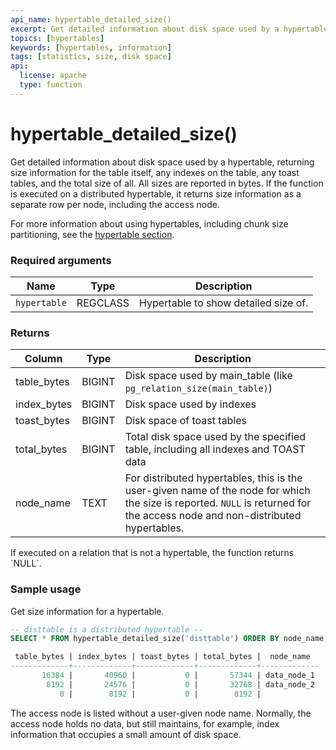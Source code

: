 ```yaml
---
api_name: hypertable_detailed_size()
excerpt: Get detailed information about disk space used by a hypertable
topics: [hypertables]
keywords: [hypertables, information]
tags: [statistics, size, disk space]
api:
  license: apache
  type: function
---
```


# hypertable_detailed_size()

Get detailed information about disk space used by a hypertable,
returning size information for the table itself, any indexes on the
table, any toast tables, and the total size of all. All sizes are
reported in bytes. If the function is executed on a distributed
hypertable, it returns size information as a separate row per node,
including the access node.

For more information about using hypertables, including chunk size partitioning,
see the [hypertable section][hypertable-docs].

### Required arguments

|Name|Type|Description|
|---|---|---|
| `hypertable` | REGCLASS | Hypertable to show detailed size of. |

### Returns

|Column|Type|Description|
|-|-|-|
|table_bytes|BIGINT|Disk space used by main_table (like `pg_relation_size(main_table)`)|
|index_bytes|BIGINT|Disk space used by indexes|
|toast_bytes|BIGINT|Disk space of toast tables|
|total_bytes|BIGINT|Total disk space used by the specified table, including all indexes and TOAST data|
|node_name|TEXT|For distributed hypertables, this is the user-given name of the node for which the size is reported. `NULL` is returned for the access node and non-distributed hypertables.|

<Highlight type="tip">
If executed on a relation that is not a hypertable, the function
returns `NULL`.
</Highlight>

### Sample usage

Get size information for a hypertable.

```sql
-- disttable is a distributed hypertable --
SELECT * FROM hypertable_detailed_size('disttable') ORDER BY node_name;

 table_bytes | index_bytes | toast_bytes | total_bytes |  node_name
-------------+-------------+-------------+-------------+-------------
       16384 |       40960 |           0 |       57344 | data_node_1
        8192 |       24576 |           0 |       32768 | data_node_2
           0 |        8192 |           0 |        8192 |

```

The access node is listed without a user-given node name. Normally,
the access node holds no data, but still maintains, for example, index
information that occupies a small amount of disk space.

[hypertable-docs]: /timescaledb/:currentVersion:/how-to-guides/hypertables/
